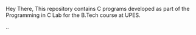 Hey There,
This repository contains C programs developed as part of the Programming in C Lab for the B.Tech course at UPES.

..
